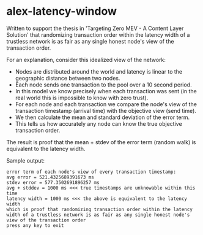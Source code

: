 # alex-latency-window
Written to support the thesis in 'Targeting Zero MEV - A Content Layer Solution' that randomizing transaction order within the latency width of a trustless network is as fair as any single honest node's view of the transaction order.

For an explanation, consider this idealized view of the network:
- Nodes are distributed around the world and latency is linear to the geographic distance between two nodes.
- Each node sends one transaction to the pool over a 10 second period.
- In this model we know precisely when each transaction was sent (in the real world this is impossible to know with zero trust).
- For each node and each transaction we compare the node's view of the transaction timestamp (arrival time) with the objective view (send time).
- We then calculate the mean and standard deviation of the error term.
- This tells us how accurately any node can know the true objective transaction order. 

The result is proof that the mean + stdev of the error term (random walk) is equivalent to the latency width.

Sample output:
```
error term of each node's view of every transaction timestamp:
avg error = 521.4325689391673 ms
stdev error = 577.3502691896257 ms
avg + stddev = 1000 ms <<< true timestamps are unknowable within this time
latency width = 1000 ms <<< the above is equivalent to the latency width
which is proof that randomizing transaction order within the latency width of a trustless network is as fair as any single honest node's view of the transaction order
press any key to exit
```
